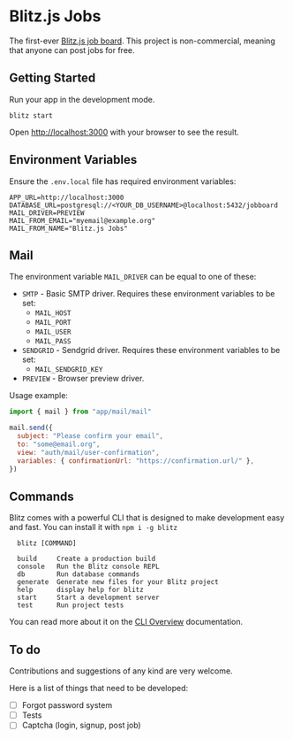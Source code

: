 # **Blitz.js Jobs**

The first-ever [Blitz.js job board](https://blitz-jobs.com/). This project is non-commercial, meaning that anyone can post jobs for free.

## Getting Started

Run your app in the development mode.

```
blitz start
```

Open [http://localhost:3000](http://localhost:3000) with your browser to see the result.

## Environment Variables

Ensure the `.env.local` file has required environment variables:

```
APP_URL=http://localhost:3000
DATABASE_URL=postgresql://<YOUR_DB_USERNAME>@localhost:5432/jobboard
MAIL_DRIVER=PREVIEW
MAIL_FROM_EMAIL="myemail@example.org"
MAIL_FROM_NAME="Blitz.js Jobs"
```

## Mail

The environment variable `MAIL_DRIVER` can be equal to one of these:

- `SMTP` - Basic SMTP driver. Requires these environment variables to be set:
  - `MAIL_HOST`
  - `MAIL_PORT`
  - `MAIL_USER`
  - `MAIL_PASS`
- `SENDGRID` - Sendgrid driver. Requires these environment variables to be set:
  - `MAIL_SENDGRID_KEY`
- `PREVIEW` - Browser preview driver.

Usage example:

```js
import { mail } from "app/mail/mail"

mail.send({
  subject: "Please confirm your email",
  to: "some@email.org",
  view: "auth/mail/user-confirmation",
  variables: { confirmationUrl: "https://confirmation.url/" },
})
```

## Commands

Blitz comes with a powerful CLI that is designed to make development easy and fast. You can install it with `npm i -g blitz`

```
  blitz [COMMAND]

  build     Create a production build
  console   Run the Blitz console REPL
  db        Run database commands
  generate  Generate new files for your Blitz project
  help      display help for blitz
  start     Start a development server
  test      Run project tests
```

You can read more about it on the [CLI Overview](https://blitzjs.com/docs/cli-overview) documentation.

## To do

Contributions and suggestions of any kind are very welcome.

Here is a list of things that need to be developed:

- [ ] Forgot password system
- [ ] Tests
- [ ] Captcha (login, signup, post job)
